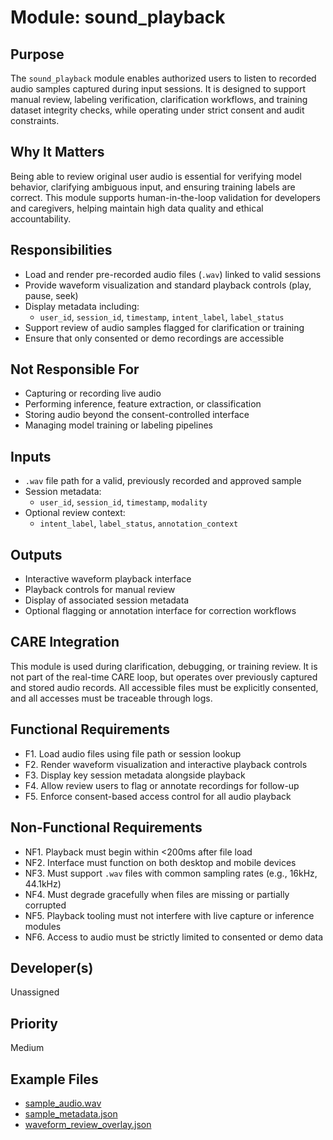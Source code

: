 # Module: sound_playback

## Purpose
The `sound_playback` module enables authorized users to listen to recorded audio samples captured during input sessions. It is designed to support manual review, labeling verification, clarification workflows, and training dataset integrity checks, while operating under strict consent and audit constraints.

## Why It Matters
Being able to review original user audio is essential for verifying model behavior, clarifying ambiguous input, and ensuring training labels are correct. This module supports human-in-the-loop validation for developers and caregivers, helping maintain high data quality and ethical accountability.

## Responsibilities
- Load and render pre-recorded audio files (`.wav`) linked to valid sessions
- Provide waveform visualization and standard playback controls (play, pause, seek)
- Display metadata including:
  - `user_id`, `session_id`, `timestamp`, `intent_label`, `label_status`
- Support review of audio samples flagged for clarification or training
- Ensure that only consented or demo recordings are accessible

## Not Responsible For
- Capturing or recording live audio
- Performing inference, feature extraction, or classification
- Storing audio beyond the consent-controlled interface
- Managing model training or labeling pipelines

## Inputs
- `.wav` file path for a valid, previously recorded and approved sample
- Session metadata:
  - `user_id`, `session_id`, `timestamp`, `modality`
- Optional review context:
  - `intent_label`, `label_status`, `annotation_context`

## Outputs
- Interactive waveform playback interface
- Playback controls for manual review
- Display of associated session metadata
- Optional flagging or annotation interface for correction workflows

## CARE Integration
This module is used during clarification, debugging, or training review. It is not part of the real-time CARE loop, but operates over previously captured and stored audio records. All accessible files must be explicitly consented, and all accesses must be traceable through logs.

## Functional Requirements
- F1. Load audio files using file path or session lookup
- F2. Render waveform visualization and interactive playback controls
- F3. Display key session metadata alongside playback
- F4. Allow review users to flag or annotate recordings for follow-up
- F5. Enforce consent-based access control for all audio playback

## Non-Functional Requirements
- NF1. Playback must begin within <200ms after file load
- NF2. Interface must function on both desktop and mobile devices
- NF3. Must support `.wav` files with common sampling rates (e.g., 16kHz, 44.1kHz)
- NF4. Must degrade gracefully when files are missing or partially corrupted
- NF5. Playback tooling must not interfere with live capture or inference modules
- NF6. Access to audio must be strictly limited to consented or demo data

## Developer(s)
Unassigned

## Priority
Medium

## Example Files
- [sample_audio.wav](./sample_audio.wav)
- [sample_metadata.json](./sample_metadata.json)
- [waveform_review_overlay.json](./waveform_review_overlay.json)
